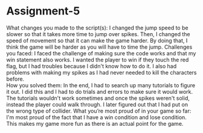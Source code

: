 # Assignment-5
What changes you made to the script(s):
I changed the jump speed to be slower so that it takes more time to jump over spikes. Then, I changed the speed of movement so that it can make the game harder. By doing that, I think the game will be harder as you will have to time the jump.
Challenges you faced:
I faced the challenge of making sure the code works and that my win statement also works. I wanted the player to win if they touch the red flag, but I had troubles because I didn't know how to do it. I also had problems with making my spikes as I had never needed to kill the characters before.  
How you solved them:
In the end, I had to search up many tutorials to figure it out. I did this and I had to do trials and errors to make sure it would work. The tutorials wouldn't work sometimes and once the spikes weren't solid, instead the player could walk through. I later figured out that I had put on the wrong type of collider.
What you’re most proud of in your game so far:
I'm most proud of the fact that I have a win condition and lose condition. This makes my game more fun as there is an actual point for the game.
